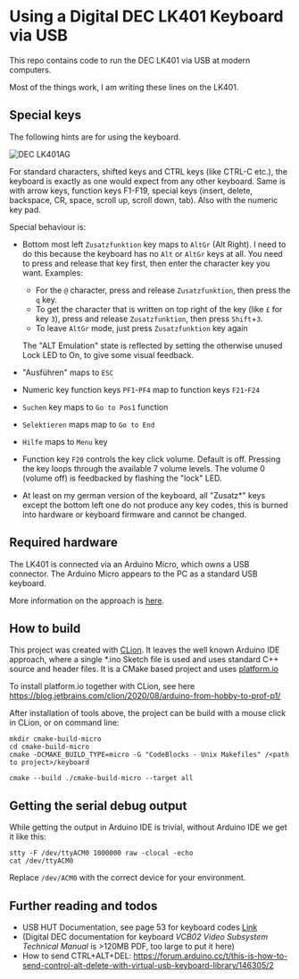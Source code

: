 # Using a Digital DEC LK401 Keyboard via USB
This repo contains code to run the DEC LK401 via USB
at modern computers.

Most of the things work, I am writing these lines
on the LK401.

## Special keys
The following hints are for using the keyboard.

![DEC LK401AG](./images/dec_lk_401.png)

For standard characters, shifted keys and CTRL keys (like
CTRL-C etc.), the keyboard is exactly as one would expect from
any other keyboard. Same is with arrow keys, function keys 
F1-F19, special keys (insert, delete, backspace, CR, space,
scroll up, scroll down, tab). Also with the numeric key pad.

Special behaviour is:
* Bottom most left ```Zusatzfunktion``` key maps to ```AltGr``` (Alt Right). 
  I need to do this because the keyboard has no ```Alt``` or ```AltGr``` keys at all.
  You need to press and release that key first, then enter the character key you want.
  Examples:
  * For the ```@``` character, press and release ```Zusatzfunktion```, then press the ```q``` key.
  * To get the character that is written on top right of the key (like ```£``` for key ```3```), 
  press and release ```Zusatzfunktion```, then press ```Shift```+```3```.
  * To leave ```AltGr``` mode, just press ```Zusatzfunktion``` key again
  
  The "ALT Emulation" state is reflected by setting the otherwise
  unused Lock LED to On, to give some visual feedback.
* "Ausführen" maps to ```ESC```
* Numeric key function keys ```PF1```-```PF4``` map to function keys 
 ```F21```-```F24```
* ```Suchen``` key maps to ```Go to Pos1``` function
* ```Selektieren``` maps map to ```Go to End```
* ```Hilfe``` maps to ```Menu``` key
* Function key ```F20``` controls the key click volume. Default is off. Pressing 
  the key loops through the available 7 volume levels. The volume 0 (volume off)
  is feedbacked by flashing the "lock" LED.
* At least on my german version of the keyboard, all "Zusatz*" keys
  except the bottom left one do not produce any key codes, this
  is burned into hardware or keyboard firmware and cannot be changed.

## Required hardware
The LK401 is connected via an Arduino Micro, which
owns a USB connector. The Arduino Micro appears to
the PC as a standard USB keyboard.

More information on the approach is [here](http://spurtikus.de/posts/electronics-usb-keyboard/).

## How to build
This project was created with [CLion](https://www.jetbrains.com/clion/).
It leaves the well known Arduino IDE approach, where a single *.ino Sketch file is used
and uses standard C++ source and header files.
It is a CMake based project and uses [platform.io](https://platformio.org/)

To install platform.io together with CLion, see here
https://blog.jetbrains.com/clion/2020/08/arduino-from-hobby-to-prof-p1/

After installation of tools above, the project can be build
with a mouse click in CLion, or on command line:
```shell
mkdir cmake-build-micro
cd cmake-build-micro
cmake -DCMAKE_BUILD_TYPE=micro -G "CodeBlocks - Unix Makefiles" /<path to project>/keyboard

cmake --build ./cmake-build-micro --target all
```

## Getting the serial debug output
While getting the output in Arduino IDE is trivial,
without Arduino IDE we get it like this:
```shell
stty -F /dev/ttyACM0 1000000 raw -clocal -echo
cat /dev/ttyACM0
```
Replace ```/dev/ACM0``` with the correct device for your environment.

## Further reading and todos
* USB HUT Documentation, see page 53 for keyboard codes [Link](./doc/Hut1_12v2.pdf)
* (Digital DEC documentation for keyboard *VCB02 Video Subsystem Technical Manual*
  is >120MB PDF, too large to put it here)
* How to send CTRL+ALT+DEL: https://forum.arduino.cc/t/this-is-how-to-send-control-alt-delete-with-virtual-usb-keyboard-library/146305/2